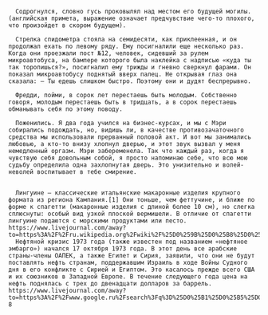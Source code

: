       Содрогнулся, словно гусь проковылял над местом его будущей могилы. (английская примета, выражение означает предчувствие чего-то плохого, что произойдет в скором будущем).

      Стрелка спидометра стояла на семидесяти, как приклеенная, и он продолжал ехать по левому ряду. Ему посигналили еще несколько раз. Когда они проезжали пост №12, человек, сидевший за рулем микроавтобуса, на бампере которого была наклейка с надписью «куда ты так торопишься?», посигналил ему трижды и гневно сверкнул фарами. Он показал микроавтобусу поднятый вверх палец. Не открывая глаз она сказала: — Ты едешь слишком быстро. Поэтому они и дудят беспрерывно.

      Фредди, пойми, в сорок лет перестаешь быть молодым. Собственно говоря, молодым перестаешь быть в тридцать, а в сорок перестаешь обманывать себя по этому поводу.

      Поженились. Я два года учился на бизнес-курсах, и мы с Мэри собирались подождать, но, видишь ли, в качестве противозачаточного средства мы использовали прерванный половой акт. И вот мы занимались любовью, а кто-то внизу хлопнул дверью, и этот звук вызвал у меня немедленный оргазм. Мэри забеременела. Так что каждый раз, когда я чувствую себя довольным собой, я просто напоминаю себе, что всю мою судьбу определила одна захлопнутая дверь. Это унизительно и волей-неволей воспитывает в тебе смирение.


      Лингуине — классические итальянские макаронные изделия крупного формата из региона Кампания.[1] Они тоньше, чем феттучине, и ближе по форме к спагетти (макаронные изделия с длиной более 10 см), но слегка сплюснуты: особый вид узкой плоской вермишели. В отличие от спагетти лингуине подаются с морскими продуктами или песто. https://www.livejournal.com/away?to=https%3A%2F%2Fru.wikipedia.org%2Fwiki%2F%25D0%259B%25D0%25B8%25D0%25BD%25D0%25B3%25D1%2583%25D0%25B8%25D0%25BD%25D0%25B5
      Нефтяной кризис 1973 года (также известен под названием «нефтяное эмбарго») начался 17 октября 1973 года. В этот день все арабские страны-члены ОАПЕК, а также Египет и Сирия, заявили, что они не будут поставлять нефть странам, поддержавшим Израиль в ходе Войны Судного дня в его конфликте с Сирией и Египтом. Это касалось прежде всего США и их союзников в Западной Европе. В течение следующего года цена на нефть поднялась с трех до двенадцати долларов за баррель. https://www.livejournal.com/away?to=https%3A%2F%2Fwww.google.ru%2Fsearch%3Fq%3D%25D0%25B1%25D0%25B5%25D0%25BD%25D0%25B7%25D0%25B8%25D0%25BD%25D0%25BE%25D0%25B2%25D1%258B%25D0%25B9%2B%25D0%25BA%25D1%2580%25D0%25B8%25D0%25B7%25D0%25B8%25D1%2581%2B1973%2B%25D0%25B3%25D0%25BE%25D0%25B4%25D0%25B0%2B%25D0%25A1%25D0%25A8%25D0%2590%26oq%3D%25D0%25B1%25D0%25B5%25D0%25BD%25D0%25B7%25D0%25B8%25D0%25BD%25D0%25BE%25D0%25B2%25D1%258B%25D0%25B9%2B%25D0%25BA%25D1%2580%25D0%25B8%25D0%25B7%25D0%25B8%25D1%2581%2B1973%2B%25D0%25B3%25D0%25BE%25D0%25B4%25D0%25B0%2B%25D0%25A1%25D0%25A8%25D0%2590%26aqs%3Dchrome..69i57.6655j0j7%26sourceid%3Dchrome%26ie%3DUTF-8
